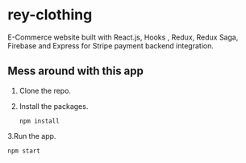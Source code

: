 # rey-clothing
E-Commerce website built with React.js, Hooks , Redux, Redux Saga, Firebase and Express for Stripe payment backend integration.


## Mess around with this app
1. Clone the repo.
2. Install the packages.

   ```npm install```

3.Run the app.

   ```npm start```
